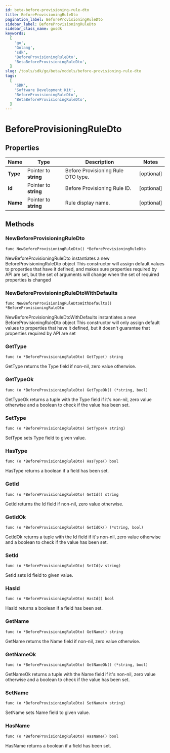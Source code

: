 ```yaml
---
id: beta-before-provisioning-rule-dto
title: BeforeProvisioningRuleDto
pagination_label: BeforeProvisioningRuleDto
sidebar_label: BeforeProvisioningRuleDto
sidebar_class_name: gosdk
keywords:
  [
    'go',
    'Golang',
    'sdk',
    'BeforeProvisioningRuleDto',
    'BetaBeforeProvisioningRuleDto',
  ]
slug: /tools/sdk/go/beta/models/before-provisioning-rule-dto
tags:
  [
    'SDK',
    'Software Development Kit',
    'BeforeProvisioningRuleDto',
    'BetaBeforeProvisioningRuleDto',
  ]
---
```


# BeforeProvisioningRuleDto

## Properties

| Name | Type | Description | Notes |
| --- | --- | --- | --- |
| **Type** | Pointer to **string** | Before Provisioning Rule DTO type. | [optional] |
| **Id** | Pointer to **string** | Before Provisioning Rule ID. | [optional] |
| **Name** | Pointer to **string** | Rule display name. | [optional] |

## Methods

### NewBeforeProvisioningRuleDto

`func NewBeforeProvisioningRuleDto() *BeforeProvisioningRuleDto`

NewBeforeProvisioningRuleDto instantiates a new BeforeProvisioningRuleDto object This constructor will assign default values to properties that have it defined, and makes sure properties required by API are set, but the set of arguments will change when the set of required properties is changed

### NewBeforeProvisioningRuleDtoWithDefaults

`func NewBeforeProvisioningRuleDtoWithDefaults() *BeforeProvisioningRuleDto`

NewBeforeProvisioningRuleDtoWithDefaults instantiates a new BeforeProvisioningRuleDto object This constructor will only assign default values to properties that have it defined, but it doesn't guarantee that properties required by API are set

### GetType

`func (o *BeforeProvisioningRuleDto) GetType() string`

GetType returns the Type field if non-nil, zero value otherwise.

### GetTypeOk

`func (o *BeforeProvisioningRuleDto) GetTypeOk() (*string, bool)`

GetTypeOk returns a tuple with the Type field if it's non-nil, zero value otherwise and a boolean to check if the value has been set.

### SetType

`func (o *BeforeProvisioningRuleDto) SetType(v string)`

SetType sets Type field to given value.

### HasType

`func (o *BeforeProvisioningRuleDto) HasType() bool`

HasType returns a boolean if a field has been set.

### GetId

`func (o *BeforeProvisioningRuleDto) GetId() string`

GetId returns the Id field if non-nil, zero value otherwise.

### GetIdOk

`func (o *BeforeProvisioningRuleDto) GetIdOk() (*string, bool)`

GetIdOk returns a tuple with the Id field if it's non-nil, zero value otherwise and a boolean to check if the value has been set.

### SetId

`func (o *BeforeProvisioningRuleDto) SetId(v string)`

SetId sets Id field to given value.

### HasId

`func (o *BeforeProvisioningRuleDto) HasId() bool`

HasId returns a boolean if a field has been set.

### GetName

`func (o *BeforeProvisioningRuleDto) GetName() string`

GetName returns the Name field if non-nil, zero value otherwise.

### GetNameOk

`func (o *BeforeProvisioningRuleDto) GetNameOk() (*string, bool)`

GetNameOk returns a tuple with the Name field if it's non-nil, zero value otherwise and a boolean to check if the value has been set.

### SetName

`func (o *BeforeProvisioningRuleDto) SetName(v string)`

SetName sets Name field to given value.

### HasName

`func (o *BeforeProvisioningRuleDto) HasName() bool`

HasName returns a boolean if a field has been set.
